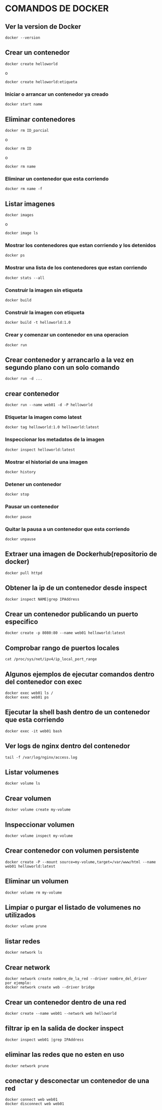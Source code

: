 # COMANDOS DE DOCKER                                                                                                                                                       



## Ver la version de Docker 
```
docker --version
```

## Crear un contenedor
```
docker create helloworld
```
o 
```
docker create helloworld:etiqueta
```

### Iniciar o arrancar un contenedor ya creado

```
docker start name
```

## Eliminar contenedores
```
docker rm ID_parcial
```
o 
```
docker rm ID
```
o 
```
docker rm name
```

### Eliminar un contenedor que esta corriendo

```
docker rm name -f
```

## Listar imagenes
```
docker images
```
o 
```
docker image ls
```

### Mostrar los contenedores que estan corriendo y los detenidos

```
docker ps
```

### Mostrar una lista de los contenedores que estan corriendo

```
docker stats --all
```

### Construir la imagen sin etiqueta

```
docker build 
```

### Construir la imagen con etiqueta

```
docker build -t helloworld:1.0
```

### Crear y comenzar un contenedor en una operacion 

```
docker run
```
## Crear contenedor y arrancarlo a la vez en segundo plano con un solo comando

```
docker run -d ...
```

## crear contenedor
```
docker run --name web01 -d -P helloworld
```

### Etiquetar la imagen como latest

```
docker tag helloworld:1.0 helloworld:latest
```

### Inspeccionar los metadatos de la imagen 

```
docker inspect helloworld:latest
```

### Mostrar el historial de una imagen

```
docker history
```

### Detener un contenedor

```
docker stop
```
### Pausar un contenedor

```
docker pause
```

### Quitar la pausa a un contenedor que esta corriendo 

```
docker unpause
```

## Extraer una imagen de Dockerhub(repositorio de docker)
```
docker pull httpd
```
## Obtener la ip de un contenedor desde inspect
```
docker inspect NAME|grep IPAddress
```
## Crear un contenedor publicando un puerto especifico

```
docker create -p 8080:80 --name web01 helloworld:latest
```

## Comprobar rango de puertos locales

```
cat /proc/sys/net/ipv4/ip_local_port_range
```                                                                          
 
 ## Algunos ejemplos de ejecutar comandos dentro del contenedor con exec
```
docker exec web01 ls /
docker exec web01 ps
```

## Ejecutar la shell bash dentro de un contenedor que esta corriendo
```
docker exec -it web01 bash
```

## Ver logs de nginx dentro del contenedor
```
tail -f /var/log/nginx/access.log
```
## Listar volumenes

```
docker volume ls
```

## Crear volumen
```
docker volume create my-volume
```

## Inspeccionar volumen
```
docker volume inspect my-volume
```

## Crear contenedor con volumen persistente
```
docker create -P --mount source=my-volume,target=/var/www/html --name web01 helloworld:latest
```

## Eliminar un volumen
```
docker volume rm my-volume
```

## Limpiar o purgar el listado de volumenes no utilizados
``` 
docker volume prune
```
## listar redes

```
docker network ls
```

## Crear network

```
docker network create nombre_de_la_red --driver nombre_del_driver 
por ejemplo:
docker network create web --driver bridge
```

## Crear un contenedor dentro de una red

```
docker create --name web01 --network web helloworld
```

##  filtrar ip en la salida de docker inspect
```
docker inspect web01 |grep IPAddress
```

## eliminar las redes que no esten en uso

```
docker network prune
```

## conectar y desconectar un contenedor de una red

```
docker connect web web01
docker disconnect web web01
```
                                                                          
                                                                         
